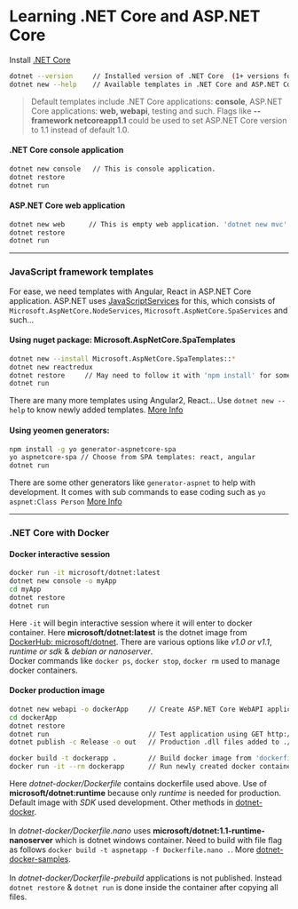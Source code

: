 # Learning .NET Core and ASP.NET Core

Install [.NET Core](https://www.microsoft.com/net/core)

```sh
dotnet --version     // Installed version of .NET Core  (1+ versions for following CLI commands) 
dotnet new --help    // Available templates in .NET Core and ASP.NET Core applications
```

>Default templates include .NET Core applications: **console**, ASP.NET Core applications: **web, webapi**, testing and such.
Flags like **--framework netcoreapp1.1** could be used to set ASP.NET Core version to 1.1 instead of default 1.0.


#### .NET Core console application
```sh
dotnet new console   // This is console application.
dotnet restore
dotnet run 
```

#### ASP.NET Core web application
```sh
dotnet new web      // This is empty web application. 'dotnet new mvc' also available. 
dotnet restore
dotnet run 
```
----------
### JavaScript framework templates
For ease, we need templates with Angular, React in ASP.NET Core application. 
ASP.NET uses [JavaScriptServices](https://github.com/aspnet/JavaScriptServices) for this, which consists of  `Microsoft.AspNetCore.NodeServices`, `Microsoft.AspNetCore.SpaServices` and such...

#### Using nuget package: Microsoft.AspNetCore.SpaTemplates
```sh
dotnet new --install Microsoft.AspNetCore.SpaTemplates::*
dotnet new reactredux
dotnet restore     // May need to follow it with 'npm install' for some templates 
dotnet run
```
There are many more templates using Angular2, React... Use `dotnet new --help` to know newly added templates. [More Info](https://blogs.msdn.microsoft.com/webdev/2017/02/14/building-single-page-applications-on-asp-net-core-with-javascriptservices/)

#### Using yeomen generators: 
```sh
npm install -g yo generator-aspnetcore-spa
yo aspnetcore-spa // Choose from SPA templates: react, angular
dotnet run 
```
There are some other generators like `generator-aspnet` to help with development. It comes with sub commands to ease coding such as `yo aspnet:Class Person` [More Info](https://docs.microsoft.com/en-us/aspnet/core/client-side/yeoman)

----------
### .NET Core with Docker

#### Docker interactive session
```sh
docker run -it microsoft/dotnet:latest
dotnet new console -o myApp
cd myApp
dotnet restore
dotnet run
```
Here `-it` will begin interactive session where it will enter to docker container. Here **microsoft/dotnet:latest** is the dotnet image from [DockerHub: microsoft/dotnet](https://hub.docker.com/r/microsoft/dotnet/). There are various options like *v1.0 or v1.1*, *runtime or sdk* & *debian or nanoserver*.  
Docker commands like `docker ps`, `docker stop`, `docker rm` used to manage docker containers.

#### Docker production image
```sh
dotnet new webapi -o dockerApp     // Create ASP.NET Core WebAPI application inside ./dockerApp
cd dockerApp
dotnet restore 
dotnet run                         // Test application using GET http://localhost:5000/api/values           
dotnet publish -c Release -o out   // Production .dll files added to ./out

docker build -t dockerapp .        // Build docker image from 'dockerfile'
docker run -it --rm dockerapp      // Run newly created docker container
```
Here *dotnet-docker/Dockerfile* contains dockerfile used above. Use of **microsoft/dotnet:runtime** because only *runtime* is needed for production. Default image with *SDK* used development. Other methods in [dotnet-docker](https://github.com/dotnet/dotnet-docker). 
<br/><br/>In *dotnet-docker/Dockerfile.nano* uses **microsoft/dotnet:1.1-runtime-nanoserver** which is dotnet windows container. Need to build with file flag as follows `docker build -t aspnetapp -f Dockerfile.nano .`. More [dotnet-docker-samples](https://github.com/dotnet/dotnet-docker-samples).
<br/><br/>In *dotnet-docker/Dockerfile-prebuild* applications is not published. Instead `dotnet restore` & `dotnet run` is done inside the container after copying all files. 
